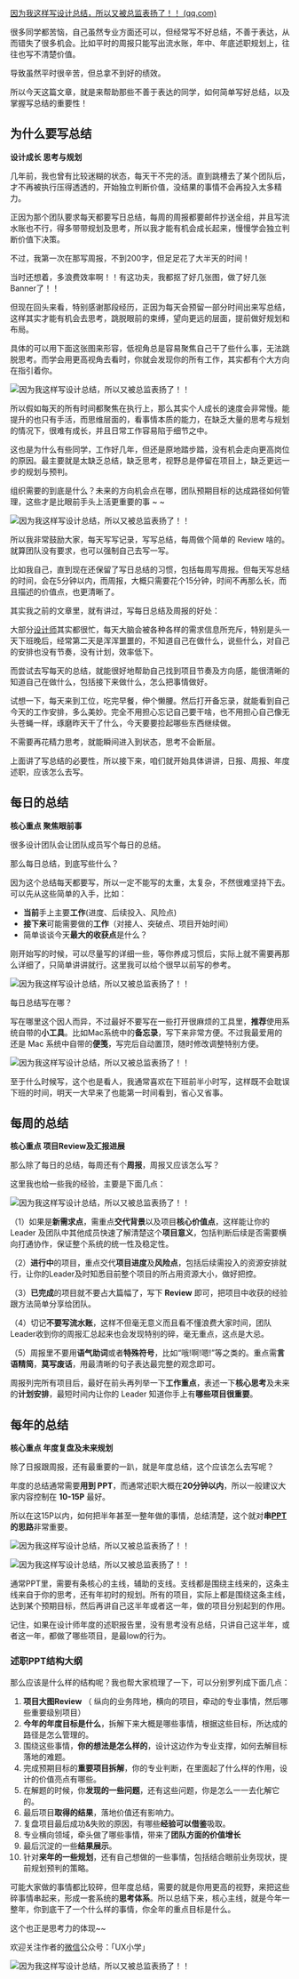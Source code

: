 [因为我这样写设计总结，所以又被总监表扬了！！ (qq.com)](https://mp.weixin.qq.com/s/2TX6SJ1OFMCmsvFREdG8Lw)


很多同学都苦恼，自己虽然专业方面还可以，但经常写不好总结，不善于表达，从而错失了很多机会。比如平时的周报只能写出流水账，年中、年底述职规划上，往往也写不清楚价值。

导致虽然平时很辛苦，但总拿不到好的绩效。

所以今天这篇文章，就是来帮助那些不善于表达的同学，如何简单写好总结，以及掌握写总结的重要性！

## 为什么要写总结

**设计成长 思考与规划**

几年前，我也曾有比较迷糊的状态，每天干不完的活。直到跳槽去了某个团队后，才不再被执行压得透透的，开始独立判断价值，没结果的事情不会再投入太多精力。

正因为那个团队要求每天都要写日总结，每周的周报都要邮件抄送全组，并且写流水账也不行，得多带带规划及思考，所以我才能有机会成长起来，慢慢学会独立判断价值下决策。

不过，我第一次在那写周报，不到200字，但足足花了大半天的时间！

当时还想着，多浪费效率啊！！有这功夫，我都抠了好几张图，做了好几张Banner了！！

但现在回头来看，特别感谢那段经历，正因为每天会预留一部分时间出来写总结，这样其实才能有机会去思考，跳脱眼前的束缚，望向更远的层面，提前做好规划和布局。

具体的可以用下面这张图来形容，低视角总是容易聚焦自己干了些什么事，无法跳脱思考。而学会用更高视角去看时，你就会发现你的所有工作，其实都有个大方向在指引着你。

![因为我这样写设计总结，所以又被总监表扬了！！](https://cdn.wallleap.cn/img/pic/illustrtion/202211091251909.jpeg)

所以假如每天的所有时间都聚焦在执行上，那么其实个人成长的速度会非常慢。能提升的也只有手活，而思维层面的，看事情本质的能力，在缺乏大量的思考与规划的情况下，很难有成长，并且日常工作容易陷于细节之中。

这也是为什么有些同学，工作好几年，但还是原地踏步踏，没有机会走向更高岗位的原因。最主要就是太缺乏总结，缺乏思考，视野总是停留在项目上，缺乏更远一步的规划与预判。

组织需要的到底是什么？未来的方向机会点在哪，团队预期目标的达成路径如何管理，这些才是比眼前手头上活更重要的事 ~ ~

![因为我这样写设计总结，所以又被总监表扬了！！](https://cdn.wallleap.cn/img/pic/illustrtion/202211091251910.jpeg)

所以我非常鼓励大家，每天写写记录，写写总结，每周做个简单的 Review 啥的。就算团队没有要求，也可以强制自己去写一写。

比如我自己，直到现在还保留了写日总结的习惯，包括每周写周报。但每天写总结的时间，会在5分钟以内，而周报，大概只需要花个15分钟，时间不再那么长，而且描述的价值点，也更清晰了。

其实我之前的文章里，就有讲过，写每日总结及周报的好处：

大部分[设计师](https://www.uisdc.com/tag/%e8%ae%be%e8%ae%a1%e5%b8%88)其实都很忙，每天大脑会被各种各样的需求信息所充斥，特别是头一天下班晚后，经常第二天是浑浑噩噩的，不知道自己在做什么，说些什么，对自己的安排也没有节奏，没有计划，效率低下。

而尝试去写每天的总结，就能很好地帮助自己找到项目节奏及方向感，能很清晰的知道自己在做什么，包括接下来做什么，怎么把事情做好。

试想一下，每天来到工位，吃完早餐，伸个懒腰。然后打开备忘录，就能看到自己今天的工作安排，多么美妙。完全不用担心忘记自己要干啥，也不用担心自己像无头苍蝇一样，琢磨昨天干了什么，今天要要捡起哪些东西继续做。

不需要再花精力思考，就能瞬间进入到状态，思考不会断层。

上面讲了写总结的必要性，所以接下来，咱们就开始具体讲讲，日报、周报、年度述职，应该怎么去写。

## 每日的总结

**核心重点 聚焦眼前事**

很多设计团队会让团队成员写个每日的总结。

那么每日总结，到底写些什么？

因为这个总结每天都要写，所以一定不能写的太重，太复杂，不然很难坚持下去。可以先从这些简单的入手，比如：

-   **当前**手上主要**工作**(进度、后续投入、风险点)
-   **接下来**可能需要做的**工作**（对接人、突破点、项目开始时间）
-   简单谈谈今天**最大的收获点**是什么？

刚开始写的时候，可以尽量写的详细一些，等你养成习惯后，实际上就不需要再那么详细了，只简单讲讲就行。这里我可以给个很早以前写的参考。

![因为我这样写设计总结，所以又被总监表扬了！！](https://cdn.wallleap.cn/img/pic/illustrtion/202211091251911.jpeg)

每日总结写在哪？

写在哪里这个因人而异，不过最好不要写在一些打开很麻烦的工具里，**推荐**使用系统自带的**小工具**。比如Mac系统中的**备忘录**，写下来非常方便。不过我最爱用的还是 Mac 系统中自带的**便笺**，写完后自动置顶，随时修改调整特别方便。

![因为我这样写设计总结，所以又被总监表扬了！！](https://cdn.wallleap.cn/img/pic/illustrtion/202211091251912.jpeg)

至于什么时候写，这个也是看人，我通常喜欢在下班前半小时写，这样既不会耽误下班的时间，明天一大早来了也能第一时间看到，省心又省事。

## 每周的总结

**核心重点 项目Review及汇报进展**

那么除了每日的总结，每周还有个**周报**，周报又应该怎么写？

这里我也给一些我的经验，主要是下面几点：

![因为我这样写设计总结，所以又被总监表扬了！！](https://cdn.wallleap.cn/img/pic/illustrtion/202211091251913.jpeg)

（1）如果是**新需求点**，需重点**交代背景**以及项目**核心价值点**，这样能让你的 Leader 及团队中其他成员快速了解清楚这个**项目意义**，包括判断后续是否需要横向打通协作，保证整个系统的统一性及稳定性。

（2）**进行中**的项目，重点交代**项目进度**及**风险点**，包括后续需投入的资源安排就行，让你的Leader及时知悉目前整个项目的所占用资源大小，做好把控。

（3）**已完成**的项目就不要占大篇幅了，写下 **Review** 即可，把项目中收获的经验跟方法简单分享给团队。

（4）切记**不要写流水账**，这样不但毫无意义而且看不懂浪费大家时间，团队Leader收到你的周报汇总起来也会发现特别的碎，毫无重点，这点是大忌。

（5）周报里不要用**语气助词**或者**特殊符号**，比如“哦!啊!嗯!”等之类的。重点需**言语精简**，**莫写废话**，用最清晰的句子表达最完整的观念即可。

周报列完所有项目后，最好在前头再列举一下**工作重点**，表述一下**核心思考**及未来的**计划安排**，最短时间内让你的 Leader 知道你手上有**哪些项目很重要**。

## 每年的总结

**核心重点 年度复盘及未来规划**

除了日报跟周报，还有最重要的一趴，就是年度总结，这个应该怎么去写呢？

年度的总结通常需要**用到 PPT**，而通常述职大概在**20分钟以内**，所以一般建议大家内容控制在 **10-15P** 最好。

所以在这15P以内，如何把半年甚至一整年做的事情，总结清楚，这个就对**串[PPT](https://www.uisdc.com/tag/ppt)的思路**非常重要。

![因为我这样写设计总结，所以又被总监表扬了！！](https://cdn.wallleap.cn/img/pic/illustrtion/202211091251914.jpeg)

![因为我这样写设计总结，所以又被总监表扬了！！](https://cdn.wallleap.cn/img/pic/illustrtion/202211091251914.jpeg)

通常PPT里，需要有条核心的主线，辅助的支线。支线都是围绕主线来的，这条主线来自于你的思考，还有年初时的规划。所有的项目，实际上都是围绕这条主线，达到某个预期目标，然后再讲自己这半年或者这一年，做的项目分别起到的作用。

记住，如果在设计师年度的述职报告里，没有思考没有总结，只讲自己这半年，或者这一年，都做了哪些项目，是最low的行为。

### 述职PPT结构大纲

那么应该是什么样的结构呢？我也帮大家梳理了一下，可以分别罗列成下面几点：

1.  **项目大图Review** （ 纵向的业务阵地，横向的项目，牵动的专业事情，然后哪些重要级别项目）
2.  **今年的年度目标是什么**，拆解下来大概是哪些事情，根据这些目标，所达成的路径是怎么管理的。
3.  围绕这些事情，**你的想法是怎么样的**，设计这边作为专业支撑，如何去解目标落地的难题。
4.  完成预期目标的**重要项目拆解**，你的专业判断，在里面起了什么样的作用，设计的价值亮点有哪些。
5.  在解题的时候，你**发现的一些问题**，还有这些问题，你是怎么一一去化解它的。
6.  最后项目**取得的结果**，落地价值还有影响力。
7.  复盘项目最后成功&失败的原因，有哪些**经验可以借鉴**吸取。
8.  专业横向领域，牵头做了哪些事情，带来了**团队方面的价值增长**
9.  最后沉淀的一些**结果展示**。
10.  针对**来年的一些规划**，还有自己想做的一些事情，包括结合眼前业务现状，提前规划预判的策略。

可能大家做的事情都比较碎，但年度总结，需要的就是你用更高的视野，来把这些碎事情串起来，形成一套系统的**思考体系**。所以总结下来，核心主线，就是今年一整年，你到底干了一个什么样的事情，你全年的重点目标是什么。

这个也正是思考力的体现~~

欢迎关注作者的[微信](https://www.uisdc.com/tag/%e5%be%ae%e4%bf%a1)公众号：「UX小学」

![因为我这样写设计总结，所以又被总监表扬了！！](https://cdn.wallleap.cn/img/pic/illustrtion/202211091251916.jpeg)